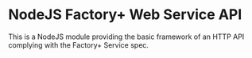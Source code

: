 # NodeJS Factory+ Web Service API

This is a NodeJS module providing the basic framework of an HTTP API
complying with the Factory+ Service spec.

